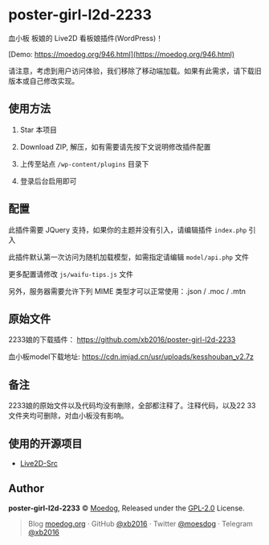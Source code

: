 # poster-girl-l2d-2233
血小板 板娘的 Live2D 看板娘插件(WordPress)！

[Demo: https://moedog.org/946.html](https://moedog.org/946.html)

请注意，考虑到用户访问体验，我们移除了移动端加载。如果有此需求，请下载旧版本或自己修改实现。

## 使用方法
1. Star 本项目

2. Download ZIP, 解压，如有需要请先按下文说明修改插件配置

3. 上传至站点 `/wp-content/plugins` 目录下

4. 登录后台启用即可

## 配置
此插件需要 JQuery 支持，如果你的主题并没有引入，请编辑插件 `index.php` 引入

此插件默认第一次访问为随机加载模型，如需指定请编辑 `model/api.php` 文件

更多配置请修改 `js/waifu-tips.js` 文件

另外，服务器需要允许下列 MIME 类型才可以正常使用：.json / .moc / .mtn


## 原始文件

2233娘的下载插件： https://github.com/xb2016/poster-girl-l2d-2233

血小板model下载地址:  https://cdn.imjad.cn/usr/uploads/kesshouban_v2.7z

## 备注
2233娘的原始文件以及代码均没有删除，全部都注释了。注释代码，以及22  33 文件夹均可删除，对血小板没有影响。

## 使用的开源项目
 - [Live2D-Src](https://github.com/journey-ad/live2d_src)
 
## Author

**poster-girl-l2d-2233** © [Moedog](https://github.com/xb2016), Released under the [GPL-2.0](./LICENSE) License.

> Blog [moedog.org](https://moedog.org) · GitHub [@xb2016](https://github.com/xb2016) · Twitter [@moesdog](https://twitter.com/moesdog) · Telegram [@xb2016](https://t.me/xb2016)
